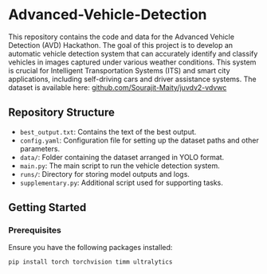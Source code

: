 # Advanced-Vehicle-Detection

This repository contains the code and data for the Advanced Vehicle Detection (AVD) Hackathon. The goal of this project is to develop an automatic vehicle detection system that can accurately identify and classify vehicles in images captured under various weather conditions. This system is crucial for Intelligent Transportation Systems (ITS) and smart city applications, including self-driving cars and driver assistance systems. The dataset is available here: [github.com/Sourajit-Maity/juvdv2-vdvwc](https://github.com/Sourajit-Maity/juvdv2-vdvwc)

## Repository Structure

- `best_output.txt`: Contains the text of the best output.
- `config.yaml`: Configuration file for setting up the dataset paths and other parameters.
- `data/`: Folder containing the dataset arranged in YOLO format.
- `main.py`: The main script to run the vehicle detection system.
- `runs/`: Directory for storing model outputs and logs.
- `supplementary.py`: Additional script used for supporting tasks.

## Getting Started

### Prerequisites

Ensure you have the following packages installed:

```bash
pip install torch torchvision timm ultralytics
